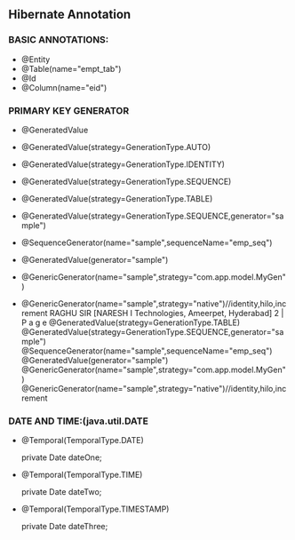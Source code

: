 ## Hibernate Annotation
### BASIC ANNOTATIONS:
* @Entity
* @Table(name="empt_tab")
* @Id
* @Column(name="eid")

### PRIMARY KEY GENERATOR
* @GeneratedValue 
* @GeneratedValue(strategy=GenerationType.AUTO)
* @GeneratedValue(strategy=GenerationType.IDENTITY)
* @GeneratedValue(strategy=GenerationType.SEQUENCE) 
* @GeneratedValue(strategy=GenerationType.TABLE)

* @GeneratedValue(strategy=GenerationType.SEQUENCE,generator="sample")
* @SequenceGenerator(name="sample",sequenceName="emp_seq")
* @GeneratedValue(generator="sample")
* @GenericGenerator(name="sample",strategy="com.app.model.MyGen")
* @GenericGenerator(name="sample",strategy="native")//identity,hilo,increment
RAGHU SIR [NARESH I Technologies, Ameerpet, Hyderabad]
2 | P a g e
@GeneratedValue(strategy=GenerationType.TABLE)
@GeneratedValue(strategy=GenerationType.SEQUENCE,generator="sample")
@SequenceGenerator(name="sample",sequenceName="emp_seq")
@GeneratedValue(generator="sample")
@GenericGenerator(name="sample",strategy="com.app.model.MyGen")
@GenericGenerator(name="sample",strategy="native")//identity,hilo,increment

### DATE AND TIME:(java.util.DATE
* @Temporal(TemporalType.DATE)

   private Date dateOne;

* @Temporal(TemporalType.TIME)

  private Date dateTwo;

* @Temporal(TemporalType.TIMESTAMP)

  private Date dateThree;

